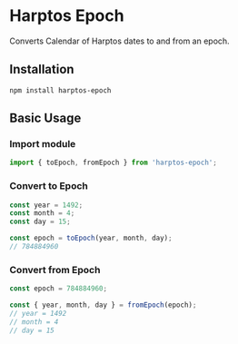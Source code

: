 # Harptos Epoch

Converts Calendar of Harptos dates to and from an epoch. 

## Installation

```
npm install harptos-epoch
```

## Basic Usage

### Import module

```js
import { toEpoch, fromEpoch } from 'harptos-epoch';
```

### Convert to Epoch

```js
const year = 1492;
const month = 4;
const day = 15;

const epoch = toEpoch(year, month, day);
// 784884960
```

### Convert from Epoch

```js
const epoch = 784884960;

const { year, month, day } = fromEpoch(epoch);
// year = 1492
// month = 4
// day = 15
```
